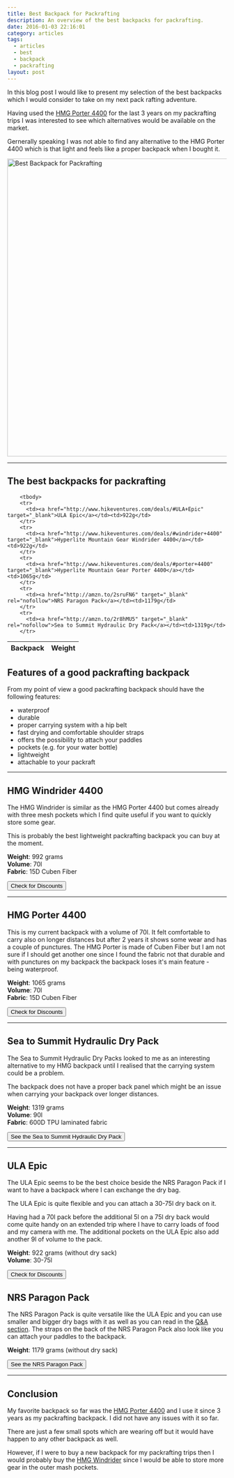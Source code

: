 ```yaml
---
title: Best Backpack for Packrafting
description: An overview of the best backpacks for packrafting.
date: 2016-01-03 22:16:01
category: articles
tags:
  - articles
  - best
  - backpack
  - packrafting
layout: post
---
```

In this blog post I would like to present my selection of the best backpacks which I would consider to take on my next pack rafting adventure.  

Having used the [HMG Porter 4400](http://www.hikeventures.com/gear-review-hmg-porter-4400-black/) for the last 3 years on my packrafting trips I was interested to see which alternatives would be available on the market.  

Gernerally speaking I was not able to find any alternative to the HMG Porter 4400 which is that light and feels like a proper backpack when I bought it.  

<a data-flickr-embed="true"  href="https://www.flickr.com/photos/90204224@N07/14464273681/in/album-72157646473379013/" title="Best Backpack for Packrafting"><img src="https://c2.staticflickr.com/4/3848/14464273681_0b2ab88e71_b.jpg" width="1024" height="683" alt="Best Backpack for Packrafting"></a><script async src="//embedr.flickr.com/assets/client-code.js" charset="utf-8"></script>  

---  

<h2 id="list">The best backpacks for packrafting</h2>  

<div class="table-responsive">  
<table class="table table-hover table-bordered list_items">  
        <thead>  
             <tr>  
                <th>Backpack</th><th>Weight</th>  
             </tr>  
        </thead>  

        <tbody>  
        <tr>  
          <td><a href="http://www.hikeventures.com/deals/#ULA+Epic" target="_blank">ULA Epic</a></td><td>922g</td>  
        </tr>  
        <tr>  
          <td><a href="http://www.hikeventures.com/deals/#windrider+4400" target="_blank">Hyperlite Mountain Gear Windrider 4400</a></td><td>922g</td>  
        </tr>  
        <tr>  
          <td><a href="http://www.hikeventures.com/deals/#porter+4400" target="_blank">Hyperlite Mountain Gear Porter 4400</a></td><td>1065g</td>  
        </tr>  
        <tr>  
          <td><a href="http://amzn.to/2sruFN6" target="_blank" rel="nofollow">NRS Paragon Pack</a></td><td>1179g</td>  
        </tr>  
        <tr>  
          <td><a href="http://amzn.to/2r8hMU5" target="_blank" rel="nofollow">Sea to Summit Hydraulic Dry Pack</a></td><td>1319g</td>  
        </tr>  
</tbody>  
</table>  
</div>  

<!--more-->

## Features of a good packrafting backpack

From my point of view a good packrafting backpack should have the following features:  

* waterproof  
* durable  
* proper carrying system with a hip belt  
* fast drying and comfortable shoulder straps  
* offers the possibility to attach your paddles  
* pockets (e.g. for your water bottle)  
* lightweight  
* attachable to your packraft  

<hr>

## HMG Windrider 4400

The HMG Windrider is similar as the HMG Porter 4400 but comes already with three mesh pockets which I find quite useful if you want to quickly store some gear.   

This is probably the best lightweight packrafting backpack you can buy at the moment.  

**Weight**: 992 grams  
**Volume**: 70l  
**Fabric**: 15D Cuben Fiber  

<a href="/deals/#windrider+4400" target="_blank"><button type="button" class="btn btn-danger">Check for Discounts</button></a>  

<hr>

## HMG Porter 4400

This is my current backpack with a volume of 70l. It felt comfortable to carry also on longer distances but after 2 years it shows some wear and has a couple of punctures. The HMG Porter is made of Cuben Fiber but I am not sure if I should get another one since I found the fabric not that durable and with punctures on my backpack the backpack loses it's main feature - being waterproof.  

**Weight**: 1065 grams  
**Volume**: 70l  
**Fabric**: 15D Cuben Fiber  

<a href="/deals/#Porter+4400" target="_blank"><button type="button" class="btn btn-danger">Check for Discounts</button></a>  

<hr>

## Sea to Summit Hydraulic Dry Pack

The Sea to Summit Hydraulic Dry Packs looked to me as an interesting alternative to my HMG backpack until I realised that the carrying system could be a problem.   

The backpack does not have a proper back panel which might be an issue when carrying your backpack over longer distances.  

**Weight**: 1319 grams  
**Volume**: 90l  
**Fabric**: 600D TPU laminated fabric  

<a href="http://amzn.to/2r8hMU5" target="_blank" rel="nofollow"><button type="button" class="btn btn-danger">See the Sea to Summit Hydraulic Dry Pack</button></a>  

<hr>

## ULA Epic

The ULA Epic seems to be the best choice beside the NRS Paragon Pack if I want to have a backpack where I can exchange the dry bag.   

The ULA Epic is quite flexible and you can attach a 30-75l dry back on it.   

Having had a 70l pack before the additional 5l on a 75l dry back would come quite handy on an extended trip where I have to carry loads of food and my camera with me. The additional pockets on the ULA Epic also add another 9l of volume to the pack.  

**Weight**: 922 grams (without dry sack)  
**Volume**: 30-75l  

<a href="/deals/#ula+epic" target="_blank"><button type="button" class="btn btn-danger">Check for Discounts</button></a>

## NRS Paragon Pack

The NRS Paragon Pack is quite versatile like the ULA Epic and you can use smaller and bigger dry bags with it as well as you can read in the [Q&A section](http://www.nrs.com/product/2933/nrs-paragon-pack2). The straps on the back of the NRS Paragon Pack also look like you can attach your paddles to the backpack.  

**Weight**: 1179 grams (without dry sack)  

<a href="http://amzn.to/2sruFN6" target="_blank"><button type="button" class="btn btn-danger">See the NRS Paragon Pack</button></a>  

<hr>

## Conclusion

My favorite backpack so far was the [HMG Porter 4400](https://www.hyperlitemountaingear.com/4400-porter.html) and I use it since 3 years as my packrafting backpack. I did not have any issues with it so far.   

There are just a few small spots which are wearing off but it would have happen to any other backpack as well.   

However, if I were to buy a new backpack for my packrafting trips then I would probably buy the [HMG Windrider](https://www.hyperlitemountaingear.com/4400-windrider.html) since I would be able to store more gear in the outer mash pockets.
